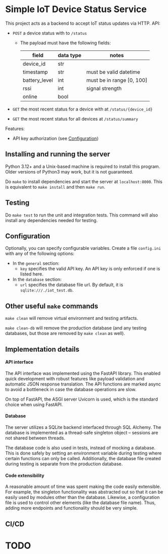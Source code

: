 # Simple IoT Device Status Service

This project acts as a backend to accept IoT status updates via HTTP.
API:
 * `POST` a device status with to `/status`
   * The payload must have the following fields:
   
     | field          | data type | notes                     |
     |----------------|-----------|---------------------------|
     | device_id      | str       |                           |
     | timestamp      | str       | must be valid datetime    |
     | battery_level  | int       | must be in range [0, 100] |
     | rssi           | int       | signal strength           |
     | online         | bool      |                           |
     

 * `GET` the most recent status for a device with at `/status/{device_id}`
 * `GET` the most recent status for all devices at `/status/summary`

Features:
* API key authorization (see [Configuration](#Configuration))

## Installing and running the server

Python 3.12+ and a Unix-based machine is required to install this program.
Older versions of Python3 may work, but it is not guaranteed.

Do `make` to install dependencies and start the server at `localhost:8000`.
This is equivalent to `make install` and then `make run`.

## Testing

Do `make test` to run the unit and integration tests.
This command will also install any dependencies needed for testing.

## Configuration

Optionally, you can specify configurable variables. Create a file
`config.ini` with any of the following options:
* In the `general` section:
  * `key` specifies the valid API key. An API key is only enforced if
    one is listed here.
* In the `database` section:
  * `url` specifies the database file url. By default, it is 
    `sqlite:///./iot_test.db`.

## Other useful `make` commands

`make clean` will remove virtual environment and testing artifacts.

`make clean-db` will remove the production database 
(and any testing databases, but those are removed by `make clean` as well).

## Implementation details

#### API interface

The API interface was implemented using the FastAPI library. This enabled quick
development with robust features like payload validation and automatic 
JSON response translation. The API functions are marked async to avoid a 
bottleneck in case the database operations are slow.

On top of FastAPI, the ASGI server Uvicorn is used, which is the standard choice
when using FastAPI.

#### Database

The server utilizes a SQLite backend interfaced through SQL Alchemy.
The database is implemented as a thread-safe singleton object – sessions
are not shared between threads. 

The database code is also used in tests, instead of mocking a database.
This is done safely by setting an environment variable during testing where
certain functions can only be called. Additionally, the database file created 
during testing is separate from the production database.

#### Code extensibility

A reasonable amount of time was spent making the code easily extensible. For 
example, the singleton functionality was abstracted out so that it can be easily 
used by modules other than the database. Likewise, a configuration file is used 
to control other elements (like the database file name). Thus, adding more endpoints 
and functionality should be very simple. 

## CI/CD

# TODO
